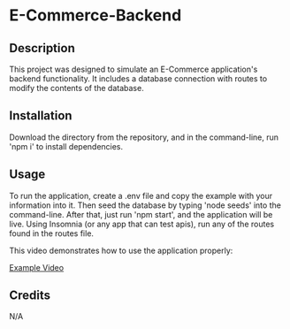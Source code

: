 # E-Commerce-Backend

## Description

This project was designed to simulate an E-Commerce application's backend functionality. It includes a database connection with routes to modify the contents of the database.

## Installation

Download the directory from the repository, and in the command-line, run 'npm i' to install dependencies.

## Usage

To run the application, create a .env file and copy the example with your information into it. Then seed the database by typing 'node seeds' into the command-line. After that, just run 'npm start', and the application will be live. Using Insomnia (or any app that can test apis), run any of the routes found in the routes file.

This video demonstrates how to use the application properly:

[Example Video]()

## Credits

N/A
